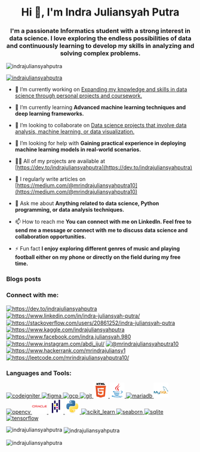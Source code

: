<h1 align="center">Hi 👋, I'm Indra Juliansyah Putra</h1>
<h3 align="center">I'm a passionate Informatics student with a strong interest in data science. I love exploring the endless possibilities of data and continuously learning to develop my skills in analyzing and solving complex problems.</h3>

<p align="left"> <img src="https://komarev.com/ghpvc/?username=indrajuliansyahputra&label=Profile%20views&color=0e75b6&style=flat" alt="indrajuliansyahputra" /> </p>

<p align="left"> <a href="https://github.com/ryo-ma/github-profile-trophy"><img src="https://github-profile-trophy.vercel.app/?username=indrajuliansyahputra" alt="indrajuliansyahputra" /></a> </p>

- 🔭 I’m currently working on [Expanding my knowledge and skills in data science through personal projects and coursework.](https://github.com/indraJuliansyahPutra/Laptop-Price)

- 🌱 I’m currently learning **Advanced machine learning techniques and deep learning frameworks.**

- 👯 I’m looking to collaborate on [Data science projects that involve data analysis, machine learning, or data visualization.](https://github.com/indraJuliansyahPutra/Hand-Gesture-Detection)

- 🤝 I’m looking for help with **Gaining practical experience in deploying machine learning models in real-world scenarios.**

- 👨‍💻 All of my projects are available at [https://dev.to/indrajuliansyahputra](https://dev.to/indrajuliansyahputra)

- 📝 I regularly write articles on [https://medium.com/@mrindrajuliansyahputra10](https://medium.com/@mrindrajuliansyahputra10)

- 💬 Ask me about **Anything related to data science, Python programming, or data analysis techniques.**

- 📫 How to reach me **You can connect with me on LinkedIn. Feel free to send me a message or connect with me to discuss data science and collaboration opportunities.**

- ⚡ Fun fact **I enjoy exploring different genres of music and playing football either on my phone or directly on the field during my free time.**

### Blogs posts
<!-- BLOG-POST-LIST:START -->
<!-- BLOG-POST-LIST:END -->

<h3 align="left">Connect with me:</h3>
<p align="left">
<a href="https://dev.to/indrajuliansyahputra" target="blank"><img align="center" src="https://raw.githubusercontent.com/rahuldkjain/github-profile-readme-generator/master/src/images/icons/Social/devto.svg" alt="https://dev.to/indrajuliansyahputra" height="30" width="40" /></a>
<a href="https://www.linkedin.com/in/indra-juliansyah-putra/" target="blank"><img align="center" src="https://raw.githubusercontent.com/rahuldkjain/github-profile-readme-generator/master/src/images/icons/Social/linked-in-alt.svg" alt="https://www.linkedin.com/in/indra-juliansyah-putra/" height="30" width="40" /></a>
<a href="https://stackoverflow.com/users/20861252/indra-juliansyah-putra" target="blank"><img align="center" src="https://raw.githubusercontent.com/rahuldkjain/github-profile-readme-generator/master/src/images/icons/Social/stack-overflow.svg" alt="https://stackoverflow.com/users/20861252/indra-juliansyah-putra" height="30" width="40" /></a>
<a href="https://www.kaggle.com/indrajuliansyahputra" target="blank"><img align="center" src="https://raw.githubusercontent.com/rahuldkjain/github-profile-readme-generator/master/src/images/icons/Social/kaggle.svg" alt="https://www.kaggle.com/indrajuliansyahputra" height="30" width="40" /></a>
<a href="https://www.facebook.com/indra.juliansyah.980" target="blank"><img align="center" src="https://raw.githubusercontent.com/rahuldkjain/github-profile-readme-generator/master/src/images/icons/Social/facebook.svg" alt="https://www.facebook.com/indra.juliansyah.980" height="30" width="40" /></a>
<a href="https://www.instagram.com/abdi_ijul/" target="blank"><img align="center" src="https://raw.githubusercontent.com/rahuldkjain/github-profile-readme-generator/master/src/images/icons/Social/instagram.svg" alt="https://www.instagram.com/abdi_ijul/" height="30" width="40" /></a>
<a href="https://medium.com/@mrindrajuliansyahputra10" target="blank"><img align="center" src="https://raw.githubusercontent.com/rahuldkjain/github-profile-readme-generator/master/src/images/icons/Social/medium.svg" alt="@mrindrajuliansyahputra10" height="30" width="40" /></a>
<a href="/https://www.hackerrank.com/mrindrajuliansy1" target="blank"><img align="center" src="https://raw.githubusercontent.com/rahuldkjain/github-profile-readme-generator/master/src/images/icons/Social/hackerrank.svg" alt="https://www.hackerrank.com/mrindrajuliansy1" height="30" width="40" /></a>
<a href="https://leetcode.com/mrindrajuliansyahputra10/" target="blank"><img align="center" src="https://raw.githubusercontent.com/rahuldkjain/github-profile-readme-generator/master/src/images/icons/Social/leet-code.svg" alt="https://leetcode.com/mrindrajuliansyahputra10/" height="30" width="40" /></a>
</p>

<h3 align="left">Languages and Tools:</h3>
<p align="left"> <a href="https://codeigniter.com" target="_blank" rel="noreferrer"> <img src="https://cdn.worldvectorlogo.com/logos/codeigniter.svg" alt="codeigniter" width="40" height="40"/> </a> <a href="https://www.figma.com/" target="_blank" rel="noreferrer"> <img src="https://www.vectorlogo.zone/logos/figma/figma-icon.svg" alt="figma" width="40" height="40"/> </a> <a href="https://cloud.google.com" target="_blank" rel="noreferrer"> <img src="https://www.vectorlogo.zone/logos/google_cloud/google_cloud-icon.svg" alt="gcp" width="40" height="40"/> </a> <a href="https://git-scm.com/" target="_blank" rel="noreferrer"> <img src="https://www.vectorlogo.zone/logos/git-scm/git-scm-icon.svg" alt="git" width="40" height="40"/> </a> <a href="https://www.w3.org/html/" target="_blank" rel="noreferrer"> <img src="https://raw.githubusercontent.com/devicons/devicon/master/icons/html5/html5-original-wordmark.svg" alt="html5" width="40" height="40"/> </a> <a href="https://www.java.com" target="_blank" rel="noreferrer"> <img src="https://raw.githubusercontent.com/devicons/devicon/master/icons/java/java-original.svg" alt="java" width="40" height="40"/> </a> <a href="https://mariadb.org/" target="_blank" rel="noreferrer"> <img src="https://www.vectorlogo.zone/logos/mariadb/mariadb-icon.svg" alt="mariadb" width="40" height="40"/> </a> <a href="https://www.mysql.com/" target="_blank" rel="noreferrer"> <img src="https://raw.githubusercontent.com/devicons/devicon/master/icons/mysql/mysql-original-wordmark.svg" alt="mysql" width="40" height="40"/> </a> <a href="https://opencv.org/" target="_blank" rel="noreferrer"> <img src="https://www.vectorlogo.zone/logos/opencv/opencv-icon.svg" alt="opencv" width="40" height="40"/> </a> <a href="https://www.oracle.com/" target="_blank" rel="noreferrer"> <img src="https://raw.githubusercontent.com/devicons/devicon/master/icons/oracle/oracle-original.svg" alt="oracle" width="40" height="40"/> </a> <a href="https://pandas.pydata.org/" target="_blank" rel="noreferrer"> <img src="https://raw.githubusercontent.com/devicons/devicon/2ae2a900d2f041da66e950e4d48052658d850630/icons/pandas/pandas-original.svg" alt="pandas" width="40" height="40"/> </a> <a href="https://www.python.org" target="_blank" rel="noreferrer"> <img src="https://raw.githubusercontent.com/devicons/devicon/master/icons/python/python-original.svg" alt="python" width="40" height="40"/> </a> <a href="https://scikit-learn.org/" target="_blank" rel="noreferrer"> <img src="https://upload.wikimedia.org/wikipedia/commons/0/05/Scikit_learn_logo_small.svg" alt="scikit_learn" width="40" height="40"/> </a> <a href="https://seaborn.pydata.org/" target="_blank" rel="noreferrer"> <img src="https://seaborn.pydata.org/_images/logo-mark-lightbg.svg" alt="seaborn" width="40" height="40"/> </a> <a href="https://www.sqlite.org/" target="_blank" rel="noreferrer"> <img src="https://www.vectorlogo.zone/logos/sqlite/sqlite-icon.svg" alt="sqlite" width="40" height="40"/> </a> <a href="https://www.tensorflow.org" target="_blank" rel="noreferrer"> <img src="https://www.vectorlogo.zone/logos/tensorflow/tensorflow-icon.svg" alt="tensorflow" width="40" height="40"/> </a> </p>

<p><img align="left" src="https://github-readme-stats.vercel.app/api/top-langs?username=indrajuliansyahputra&show_icons=true&locale=en&layout=compact" alt="indrajuliansyahputra" /></p>

<p>&nbsp;<img align="center" src="https://github-readme-stats.vercel.app/api?username=indrajuliansyahputra&show_icons=true&locale=en" alt="indrajuliansyahputra" /></p>

<p><img align="center" src="https://github-readme-streak-stats.herokuapp.com/?user=indrajuliansyahputra&" alt="indrajuliansyahputra" /></p>
